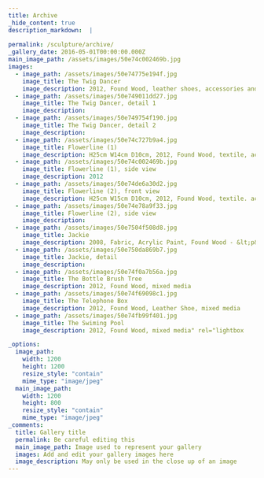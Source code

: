 ```yaml
---
title: Archive
_hide_content: true
description_markdown:  |
  
permalink: /sculpture/archive/
_gallery_date: 2016-05-01T00:00:00.000Z
main_image_path: /assets/images/50e74c002469b.jpg
images:            
  - image_path: /assets/images/50e74775e194f.jpg
    image_title: The Twig Dancer
    image_description: 2012, Found Wood, leather shoes, accessories and acrylic paint  
  - image_path: /assets/images/50e749011dd27.jpg
    image_title: The Twig Dancer, detail 1
    image_description: 
  - image_path: /assets/images/50e749754f190.jpg
    image_title: The Twig Dancer, detail 2
    image_description: 
  - image_path: /assets/images/50e74c727b9a4.jpg
    image_title: Flowerline (1)
    image_description: H25cm W14cm D10cm, 2012, Found Wood, textile, acrylic paint
  - image_path: /assets/images/50e74c002469b.jpg
    image_title: Flowerline (1), side view
    image_description: 2012
  - image_path: /assets/images/50e74de6a30d2.jpg
    image_title: Flowerline (2), front view
    image_description: H25cm W15cm D10cm, 2012, Found Wood, textile. acrylic paint
  - image_path: /assets/images/50e74e78a9f33.jpg
    image_title: Flowerline (2), side view
    image_description: 
  - image_path: /assets/images/50e7504f508d8.jpg
    image_title: Jackie
    image_description: 2008, Fabric, Acrylic Paint, Found Wood - &lt;p&gt;&amp;nbsp;&amp;nbsp;&amp;nbsp;&amp;nbsp; Jackie was made following adverse weather conditons, including floods on Port Meadow in Oxford. The moth-eaten fabric which adorns part of the surface parallels the decay of the wood imposed by the harsh elements. This&amp;nbsp;was also a way of bringing the outside world into a calmer&amp;nbsp; domestic interior.
  - image_path: /assets/images/50e750da869b7.jpg
    image_title: Jackie, detail
    image_description: 
  - image_path: /assets/images/50e74f0a7b56a.jpg
    image_title: The Bottle Brush Tree
    image_description: 2012, Found Wood, mixed media
  - image_path: /assets/images/50e74f69098c1.jpg
    image_title: The Telephone Box
    image_description: 2012, Found Wood, Leather Shoe, mixed media
  - image_path: /assets/images/50e74fb99f401.jpg
    image_title: The Swiming Pool
    image_description: 2012, Found Wood, mixed media" rel="lightbox

_options:
  image_path:
    width: 1200
    height: 1200
    resize_style: "contain"
    mime_type: "image/jpeg"
  main_image_path:
    width: 1200
    height: 800
    resize_style: "contain"
    mime_type: "image/jpeg"
_comments:
  title: Gallery title
  permalink: Be careful editing this
  main_image_path: Image used to represent your gallery
  images: Add and edit your gallery images here
  image_description: May only be used in the close up of an image
---
```


